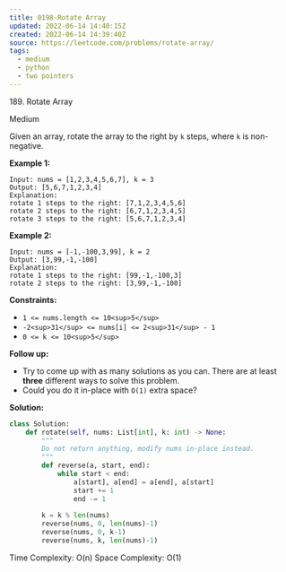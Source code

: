 ```yaml
---
title: 0198-Rotate Array
updated: 2022-06-14 14:40:15Z
created: 2022-06-14 14:39:40Z
source: https://leetcode.com/problems/rotate-array/
tags:
  - medium
  - python
  - two pointers
---
```


189\. Rotate Array

Medium

Given an array, rotate the array to the right by `k` steps, where `k` is non-negative.

**Example 1:**

```
Input: nums = [1,2,3,4,5,6,7], k = 3
Output: [5,6,7,1,2,3,4]
Explanation:
rotate 1 steps to the right: [7,1,2,3,4,5,6]
rotate 2 steps to the right: [6,7,1,2,3,4,5]
rotate 3 steps to the right: [5,6,7,1,2,3,4]

```

**Example 2:**

```
Input: nums = [-1,-100,3,99], k = 2
Output: [3,99,-1,-100]
Explanation: 
rotate 1 steps to the right: [99,-1,-100,3]
rotate 2 steps to the right: [3,99,-1,-100]

```

**Constraints:**

- `1 <= nums.length <= 10<sup>5</sup>`
- `-2<sup>31</sup> <= nums[i] <= 2<sup>31</sup> - 1`
- `0 <= k <= 10<sup>5</sup>`

**Follow up:**

- Try to come up with as many solutions as you can. There are at least **three** different ways to solve this problem.
- Could you do it in-place with `O(1)` extra space?

**Solution:**
```python
class Solution:
    def rotate(self, nums: List[int], k: int) -> None:
        """
        Do not return anything, modify nums in-place instead.
        """
        def reverse(a, start, end):
            while start < end:
                a[start], a[end] = a[end], a[start]
                start += 1
                end -= 1
                
        k = k % len(nums)
        reverse(nums, 0, len(nums)-1)
        reverse(nums, 0, k-1)
        reverse(nums, k, len(nums)-1)
```

Time Complexity: O(n)
Space Complexity: O(1)